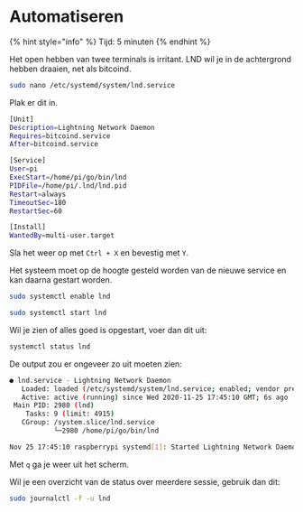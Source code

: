 # Automatiseren

{% hint style="info" %}
Tijd: 5 minuten
{% endhint %}

Het open hebben van twee terminals is irritant. LND wil je in de achtergrond hebben draaien, net als bitcoind.

```bash
sudo nano /etc/systemd/system/lnd.service
```

Plak er dit in.

```bash
[Unit]
Description=Lightning Network Daemon
Requires=bitcoind.service
After=bitcoind.service

[Service]
User=pi
ExecStart=/home/pi/go/bin/lnd
PIDFile=/home/pi/.lnd/lnd.pid
Restart=always
TimeoutSec=180
RestartSec=60

[Install]
WantedBy=multi-user.target
```

Sla het weer op met `Ctrl + X` en bevestig met `Y`.

Het systeem moet op de hoogte gesteld worden van de nieuwe service en kan daarna gestart worden.

```bash
sudo systemctl enable lnd
```

```bash
sudo systemctl start lnd
```

Wil je zien of alles goed is opgestart, voer dan dit uit:

```bash
systemctl status lnd
```

De output zou er ongeveer zo uit moeten zien:

```bash
● lnd.service - Lightning Network Daemon
   Loaded: loaded (/etc/systemd/system/lnd.service; enabled; vendor preset: enabled)
   Active: active (running) since Wed 2020-11-25 17:45:10 GMT; 6s ago
 Main PID: 2980 (lnd)
    Tasks: 9 (limit: 4915)
   CGroup: /system.slice/lnd.service
           └─2980 /home/pi/go/bin/lnd

Nov 25 17:45:10 raspberrypi systemd[1]: Started Lightning Network Daemon.
```

Met `q` ga je weer uit het scherm.

Wil je een overzicht van de status over meerdere sessie, gebruik dan dit:

```bash
sudo journalctl -f -u lnd
```

